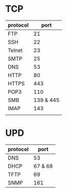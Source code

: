 # TCP
| protocol | port      |
| -------- | --------- |
| FTP      | 21        |
| SSH      | 22        |
| Telnet   | 23        |
| SMTP     | 25        |
| DNS      | 53        |
| HTTP     | 80        |
| HTTPS    | 443       |
| POP3     | 110       |
| SMB      | 139 & 445 |
| IMAP     | 143       |
|          |           |
# UPD
| protocol | port    |
| -------- | ------- |
| DNS      | 53      |
| DHCP     | 67 & 68 |
| TFTP     | 69      |
| SNMP     | 161     |

